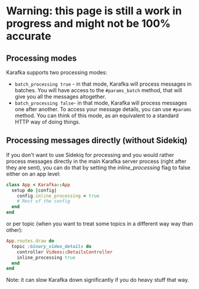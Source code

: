 # Warning: this page is still a work in progress and might not be 100% accurate

## Processing modes

Karafka supports two processing modes:

* ```batch_processing true``` - in that mode, Karafka will process messages in batches. You will have access to the ```#params_batch``` method, that will give you all the messages altogether.
* ```batch_processing false```- in that mode, Karafka will process messages one after another. To access your message details, you can use ```#params``` method. You can think of this mode, as an equivalent to a standard HTTP way of doing things.

## Processing messages directly (without Sidekiq)

If you don't want to use Sidekiq for processing and you would rather process messages directly in the main Karafka server process (right after they are sent), you can do that by setting the *inline_processing* flag to false either on an app level:

```ruby
class App < Karafka::App
  setup do |config|
    config.inline_processing = true
    # Rest of the config
  end
end
```

or per topic (when you want to treat some topics in a different way way than other):

```ruby
App.routes.draw do
  topic :binary_video_details do
    controller Videos::DetailsController
    inline_processing true
  end
end
```

Note: it can slow Karafka down significantly if you do heavy stuff that way.